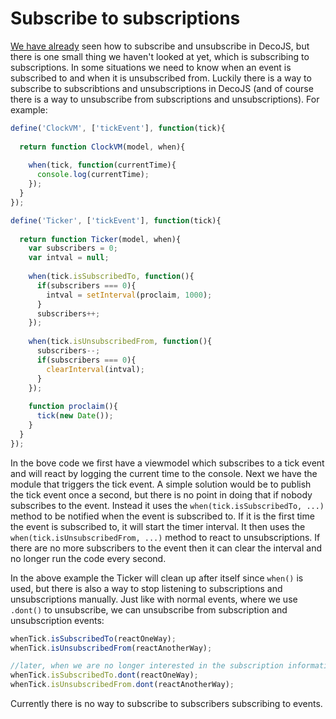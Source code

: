 <meta name="title" content="Subscribe to subscriptions - DecoJS">


<div class="page-header">
  <h1>Subscribe to subscriptions</h1>
</div>

[We have already](#03) seen how to subscribe and unsubscribe in DecoJS, but there is one small thing we haven't looked at yet, which is subscribing to subscriptions. In some situations we need to know when an event is subscribed to and when it is unsubscribed from. Luckily there is a way to subscribe to subscribtions and unsubscriptions in DecoJS (and of course there is a way to unsubscribe from subscriptions and unsubscriptions). For example:


```js
define('ClockVM', ['tickEvent'], function(tick){
  
  return function ClockVM(model, when){
  
    when(tick, function(currentTime){
      console.log(currentTime);
    });
  }
});

define('Ticker', ['tickEvent'], function(tick){
  
  return function Ticker(model, when){  
    var subscribers = 0;
    var intval = null;
  
    when(tick.isSubscribedTo, function(){
      if(subscribers === 0){
        intval = setInterval(proclaim, 1000);
      }
      subscribers++;
    });
    
    when(tick.isUnsubscribedFrom, function(){
      subscribers--;
      if(subscribers === 0){
        clearInterval(intval);
      }
    });
    
    function proclaim(){
      tick(new Date());
    }
  }
});
```
In the bove code we first have a viewmodel which subscribes to a tick event and will react by logging the current time to the console. Next we have the module that triggers the tick event. A simple solution would be to publish the tick event once a second, but there is no point in doing that if nobody subscribes to the event. Instead it uses the `when(tick.isSubscribedTo, ...)` method to be notified when the event is subscribed to. If it is the first time the event is subscribed to, it will start the timer interval. It then uses the `when(tick.isUnsubscribedFrom, ...)` method to react to unsubscriptions. If there are no more subscribers to the event then it can clear the interval and no longer run the code every second.

In the above example the Ticker will clean up after itself since `when()` is used, but there is also a way to stop listening to subscriptions and unsubscriptions manually. Just like with normal events, where we use `.dont()` to unsubscribe, we can unsubscribe from subscription and unsubscription events:

```js
whenTick.isSubscribedTo(reactOneWay);
whenTick.isUnsubscribedFrom(reactAnotherWay);

//later, when we are no longer interested in the subscription information
whenTick.isSubscribedTo.dont(reactOneWay);
whenTick.isUnsubscribedFrom.dont(reactAnotherWay);
```

Currently there is no way to subscribe to subscribers subscribing to events.